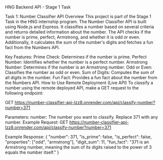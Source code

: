 HNG Backend API - Stage 1 Task

Task 1: Number Classifier API
Overview
This project is part of the Stage 1 Task in the HNG internship program. The Number Classifier API is built using Node.js and Express. It classifies a number based on several criteria and returns detailed information about the number. The API checks if the number is prime, perfect, Armstrong, and whether it is odd or even. Additionally, it calculates the sum of the number's digits and fetches a fun fact from the Numbers API.

Key Features:
Prime Check: Determines if the number is prime.
Perfect Number: Identifies whether the number is a perfect number.
Armstrong Number: Determines if the number is an Armstrong number.
Odd or Even: Classifies the number as odd or even.
Sum of Digits: Computes the sum of all digits in the number.
Fun Fact: Provides a fun fact about the number from the Numbers API.
How to Use
Remote Deployment (Live API)
To classify a number using the remote deployed API, make a GET request to the following endpoint:

GET https://number-classifier-api-lzz8.onrender.com/api/classify-number?number=371

Parameters:
number: The number you want to classify. Replace 371 with any number.
Example Request:
GET https://number-classifier-api-lzz8.onrender.com/api/classify-number?number=371

Example Response:
{
  "number": 371,
  "is_prime": false,
  "is_perfect": false,
  "properties": ["odd", "armstrong"],
  "digit_sum": 11,
  "fun_fact": "371 is an Armstrong number, meaning the sum of its digits raised to the power of 3 equals the number itself."
}
